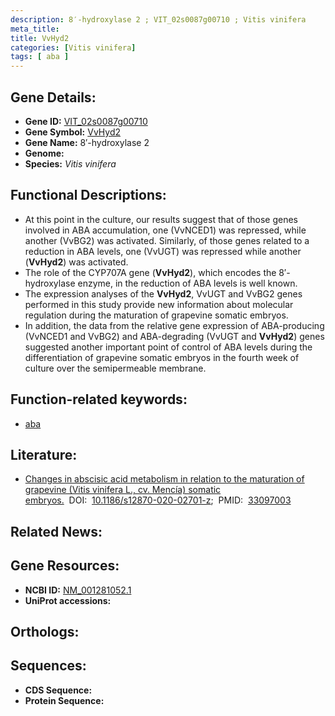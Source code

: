 ```yaml
---
description: 8′-hydroxylase 2 ; VIT_02s0087g00710 ; Vitis vinifera
meta_title:
title: VvHyd2
categories: [Vitis vinifera]
tags: [ aba ]
---
```


## Gene Details:
- **Gene ID:** [VIT_02s0087g00710]()
- **Gene Symbol:** <u>VvHyd2</u>
- **Gene Name:** 8′-hydroxylase 2
- **Genome:** []()
- **Species:** *Vitis vinifera*

## Functional Descriptions:
   - At this point in the culture, our results suggest that of those genes involved in ABA accumulation, one (VvNCED1) was repressed, while another (VvBG2) was activated. Similarly, of those genes related to a reduction in ABA levels, one (VvUGT) was repressed while another (**VvHyd2**) was activated.
   - The role of the CYP707A gene (**VvHyd2**), which encodes the 8′-hydroxylase enzyme, in the reduction of ABA levels is well known. 
   - The expression analyses of the **VvHyd2**, VvUGT and VvBG2 genes performed in this study provide new information about molecular regulation during the maturation of grapevine somatic embryos.
   - In addition, the data from the relative gene expression of ABA-producing (VvNCED1 and VvBG2) and ABA-degrading (VvUGT and **VvHyd2**) genes suggested another important point of control of ABA levels during the differentiation of grapevine somatic embryos in the fourth week of culture over the semipermeable membrane.

## Function-related keywords:
   - [aba](/tags/aba/)

## Literature:
   - [Changes in abscisic acid metabolism in relation to the maturation of grapevine (Vitis vinifera L., cv. Mencía) somatic embryos.](https://doi.org/10.1186/s12870-020-02701-z)&nbsp;&nbsp;DOI:&nbsp;&nbsp;[10.1186/s12870-020-02701-z](https://doi.org/10.1186/s12870-020-02701-z);&nbsp;&nbsp;PMID:&nbsp;&nbsp;[33097003](https://pubmed.ncbi.nlm.nih.gov/33097003/)

## Related News:

## Gene Resources:
- **NCBI ID:**  [NM_001281052.1](https://www.ncbi.nlm.nih.gov/gene/?term=NM_001281052.1)
- **UniProt accessions:**  [](https://www.uniprot.org/uniprotkb//entry)

## Orthologs:

## Sequences:
- **CDS Sequence:**
- **Protein Sequence:**
